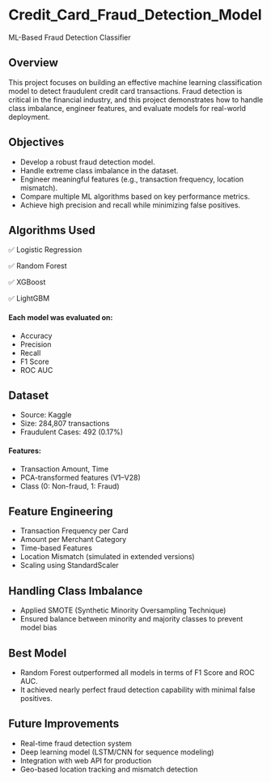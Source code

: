 # Credit_Card_Fraud_Detection_Model
ML-Based Fraud Detection Classifier

## Overview
This project focuses on building an effective machine learning classification model to detect fraudulent credit card transactions. Fraud detection is critical in the financial industry, and this project demonstrates how to handle class imbalance, engineer features, and evaluate models for real-world deployment.

## Objectives
- Develop a robust fraud detection model.
- Handle extreme class imbalance in the dataset.
- Engineer meaningful features (e.g., transaction frequency, location mismatch).
- Compare multiple ML algorithms based on key performance metrics.
- Achieve high precision and recall while minimizing false positives.

 ## Algorithms Used
✅ Logistic Regression

✅ Random Forest

✅ XGBoost

✅ LightGBM
#### Each model was evaluated on:
- Accuracy
- Precision
- Recall
- F1 Score
- ROC AUC

## Dataset
- Source: Kaggle 
- Size: 284,807 transactions
- Fraudulent Cases: 492 (0.17%)
#### Features:
- Transaction Amount, Time
- PCA-transformed features (V1–V28)
- Class (0: Non-fraud, 1: Fraud)

## Feature Engineering
- Transaction Frequency per Card
- Amount per Merchant Category
- Time-based Features
- Location Mismatch (simulated in extended versions)
- Scaling using StandardScaler

## Handling Class Imbalance
- Applied SMOTE (Synthetic Minority Oversampling Technique)
- Ensured balance between minority and majority classes to prevent model bias

## Best Model
- Random Forest outperformed all models in terms of F1 Score and ROC AUC.
- It achieved nearly perfect fraud detection capability with minimal false positives.

## Future Improvements
- Real-time fraud detection system
- Deep learning model (LSTM/CNN for sequence modeling)
- Integration with web API for production
- Geo-based location tracking and mismatch detection


